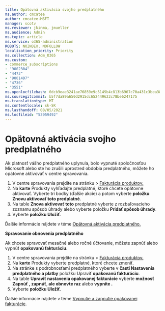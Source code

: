 ```yaml
---
title: Opätovná aktivácia svojho predplatného
ms.author: cmcatee
author: cmcatee-MSFT
manager: scotv
ms.reviewer: jkinma, jmueller
ms.audience: Admin
ms.topic: article
ms.service: o365-administration
ROBOTS: NOINDEX, NOFOLLOW
localization_priority: Priority
ms.collection: Adm_O365
ms.custom:
- commerce_subscriptions
- "9002304"
- "4473"
- "9001497"
- "4736"
- "3551"
ms.openlocfilehash: 0dcb9eae3241ae76850e9c5149b4c813b6967c70a431c3bea38fba1843967a95
ms.sourcegitcommit: b5f7da89a650d2915dc652449623c78be6247175
ms.translationtype: MT
ms.contentlocale: sk-SK
ms.lasthandoff: 08/05/2021
ms.locfileid: "53959492"
---
```

# <a name="reactivate-your-subscription"></a>Opätovná aktivácia svojho predplatného

Ak platnosť vášho predplatného uplynula, bolo vypnuté spoločnosťou Microsoft alebo ste ho zrušili uprostred obdobia predplatného, môžete ho opätovne aktivovať v centre spravovania.

1. V centre spravovania prejdite na stránku  >  [Fakturácia produktov.](https://go.microsoft.com/fwlink/p/?linkid=842054)
2. Na **karte** Produkty vyhľadajte predplatné, ktoré chcete opätovne aktivovať. Vyberte tri bodky (ďalšie akcie) a potom vyberte **položku Znovu aktivovať toto predplatné**.
3. Na table **Znova aktivovať toto** predplatné vyberte z rozbaľovacieho zoznamu spôsob úhrady alebo vyberte položku **Pridať spôsob úhrady**.
4. Vyberte **položku Uložiť**.

Ďalšie informácie nájdete v téme [Opätovná aktivácia predplatného.](/microsoft-365/commerce/subscriptions/reactivate-your-subscription)

**Spravovanie obnovenia predplatného**

Ak chcete spravovať mesačné alebo ročné účtovanie, môžete zapnúť alebo vypnúť **opakovanú fakturáciu**.

1. V centre spravovania prejdite na stránku  >  [Fakturácia produktov.](https://go.microsoft.com/fwlink/p/?linkid=842054)
2. Na **karte** Produkty vyberte predplatné, ktoré chcete zmeniť.
3. Na stránke s podrobnosťami predplatného vyberte v **časti Nastavenia predplatného a platby** položku Upraviť **opakovanú fakturáciu**.
4. Na table **Upraviť nastavenia opakovanej fakturácie** vyberte **možnosť Zapnúť** **, zapnúť, ale obnovte raz** alebo **vypnite .**
5. Vyberte **položku Uložiť**.

Ďalšie informácie nájdete v téme [Vypnutie a zapnutie opakovanej fakturácie](/microsoft-365/commerce/subscriptions/renew-your-subscription#turn-recurring-billing-off-or-on).